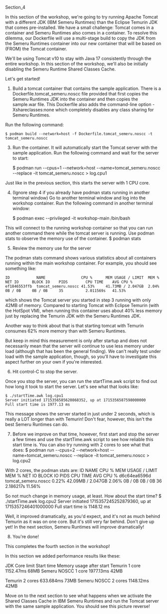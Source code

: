 Section_4

In this section of the workshop, we're going to try running Apache Tomcat with a
different JDK (IBM Semeru Runtimes) than the Eclipse Temurin JDK that comes
pre-installed. We have a small challenge: Tomcat comes in a container and
Semeru Runtimes also comes in a container. To resolve this dilemma, our
Dockerfile will use a multi-stage build to copy the JDK from the Semeru
Runtimes container into our new container that will be based on (FROM)
the Tomcat container.

We'll be using Tomcat v10 to stay with Java 17 consistently through the entire
workshop. In this section of the workshop, we'll also be initially disabling
the Semeru Runtime Shared Classes Cache.

Let's get started!

1. Build a tomcat container that contains the sample application. There is
a Dockerfile.tomcat_semeru.noscc file provided that first copies the Semeru Runtimes
JDK into the container and then copies the sample.war file. This Dockerfile also
adds the command-line option -Xshareclasses:none which completely disables any
class sharing for Semeru Runtimes.

Run the following command:

	$ podman build --network=host -f Dockerfile.tomcat_semeru.noscc -t tomcat_semeru.noscc

3. Run the container. It will automatically start the Tomcat server with the
sample application. Run the following command and wait for the server to start:

	$ podman run --cpus=1 --network=host --name=tomcat_semeru.noscc --replace -it tomcat_semeru.noscc > log.cpu1

Just like in the previous section, this starts the server with 1 CPU core.

4. (Ignore step 4 if you already have podman stats running in another terminal window)
Go to another terminal window and log into the workshop container. Run the following command
in another terminal window:

	$ podman exec --privileged -it workshop-main /bin/bash

This will connect to the running workshop container so that you can run another command there
while the tomcat server is running.  Use podman stats to observe the memory use of the container.
	$ podman stats

5. Review the memory use for the server

The podman stats command shows various statistics about all containers running within the main workshop
container. For example, you should see something like:

	ID            NAME                CPU %      MEM USAGE / LIMIT  MEM %       NET IO      BLOCK IO    PIDS        CPU TIME    AVG CPU %
	ef1846553ffb  tomcat_semeru.noscc 41.53%     41.73MB / 2.047GB  2.04%       0B / 0B     0B / 0B     35          2.011569s   41.53%

which shows the Tomcat server you started in step 3 running with only 42MB of memory. Compared to
starting Tomcat with Eclipse Temurin (with the HotSpot VM), when running this container uses about
40% less memory just by replacing the Temurin JDK with the Semeru Runtimes JDK.

Another way to think about that is that starting tomcat with Temurin consumes 62% more memory
than with Semeru Runtimes.

But keep in mind this measurement is only after startup and does not necessarily mean that the server
will continue to use less memory under load (although that has been the general finding). We can't
really test under load with the sample application, though, so you'll have to investigate this aspect
further on your own if you're interested.

6. Hit control-C to stop the server.

Once you stop the server, you can run the startTime.awk script to find out how long it took to start
the server. Let's see what that looks like:

	$ ./startTime.awk log.cpu1
	Server initiated 1715356585620868352, up at 1715356587598000000
	Full start time is 1977.13 ms

This message shows the server started in just under 2 seconds, which is really a LOT longer than
with Temurin! Don't fear, however, this isn't the best Semeru Runtimes can do.

7.  Before we improve on that time, however, first start and stop the server a few times and use the
startTime.awk script to see how reliable this start time is. You can also try running with 2 cores
to see what that does:
	$ podman run --cpus=2 --network=host --name=tomcat_semeru.noscc --replace -it tomcat_semeru.noscc > log.cpu2

With 2 cores, the podman stats are:
	ID            NAME               CPU %       MEM USAGE / LIMIT  MEM %       NET IO      BLOCK IO    PIDS        CPU TIME    AVG CPU %
	d6c64ea6596d  tomcat_semeru.noscc  0.22%       42.09MB / 2.047GB  2.06%       0B / 0B     0B / 0B     36          2.186217s   11.56%

So not much change in memory usage, at least. How about the start time?
	$ ./startTime.awk log.cpu2
	Server initiated 1715357245252879360, up at 1715357246401000000
	Full start time is 1148.12 ms

Well, it improved dramatically, as you'd expect, and it's not as much behind Temurin as it was on
one core. But it's still very far behind. Don't give up yet! In the next section, Semeru Runtimes
will improve dramatically!

8. You're done! 

This completes the fourth section in the workshop!

In this section we added performance results like these:

JDK		Core limit	Start time	Memory usage after start
Temurin		1 core		1152.47ms	68MB
Semeru NOSCC	1 core		1977.13ms	42MB

Temurin		2 cores		633.684ms	73MB
Semeru NOSCC	2 cores		1148.12ms	42MB

Move on to the next section to see what happens when we activate the Shared Classes Cache in
IBM Semeru Runtimes and run the Tomcat server with the same sample application. You should see
this picture reverse!

